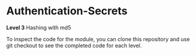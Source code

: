 # Authentication-Secrets


**Level 3**
Hashing with md5

To inspect the code for the module, you can clone this repository and use git checkout to see the completed code for each level.
